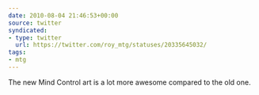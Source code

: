 ```yaml
---
date: 2010-08-04 21:46:53+00:00
source: twitter
syndicated:
- type: twitter
  url: https://twitter.com/roy_mtg/statuses/20335645032/
tags:
- mtg
---
```


The new Mind Control art is a lot more awesome compared to the old one.